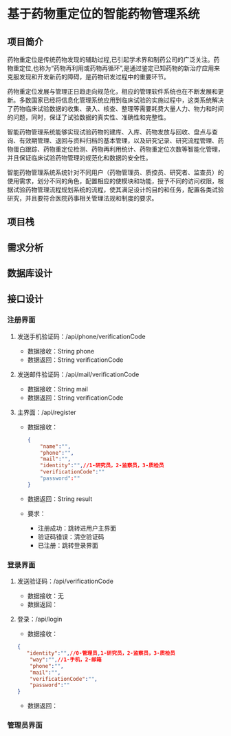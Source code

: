 # 基于药物重定位的智能药物管理系统

## 项目简介

药物重定位是传统药物发现的辅助过程,已引起学术界和制药公司的广泛关注。药物重定位,也称为“药物再利用或药物再循环”,是通过鉴定已知药物的新治疗应用来克服发现和开发新药的障碍，是药物研发过程中的重要环节。

药物重定位发展与管理正日趋走向规范化，相应的管理软件系统也在不断发展和更新。多数国家已经将信息化管理系统应用到临床试验的实施过程中，这类系统解决了药物临床试验数据的收集、录入、核查、整理等需要耗费大量人力、物力和时间的问题，同时，保证了试验数据的真实性、准确性和完整性。

智能药物管理系统能够实现试验药物的建库、入库、药物发放与回收、盘点与查询、有效期管理、退回与资料归档的基本管理，以及研究记录、研究流程管理、药物蛋白跟踪、药物重定位检测、药物再利用统计、药物重定位次数等智能化管理，并且保证临床试验药物管理的规范化和数据的安全性。

智能药物管理系统系统针对不同用户（药物管理员、质控员、研究者、监查员）的使用需求，划分不同的角色，配置相应的使模块和功能，授予不同的访问权限，根据试验药物管理流程规划系统的流程，使其满足设计的目的和任务，配置各类试验研究，并且要符合医院药事相关管理法规和制度的要求。

## 项目栈



## 需求分析

## 数据库设计

## 接口设计

### 注册界面

1. 发送手机验证码：/api/phone/verificationCode

    - 数据接收：String phone
    - 数据返回：String verificationCode

2. 发送邮件验证码：/api/mail/verificationCode

    - 数据接收：String mail
    - 数据返回：String verificationCode

3. 主界面：/api/register

    - 数据接收：

      ```json
      {
          "name":"",
          "phone":"",
          "mail":"",
          "identity":"",//1-研究员，2-监察员，3-质检员
          "verificationCode":""
          "password":""
      }
      ```

    - 数据返回：String result

    - 要求：

        - 注册成功：跳转进用户主界面
        - 验证码错误：清空验证码
        - 已注册：跳转登录界面

### 登录界面

1. 发送验证码：/api/verificationCode

    - 数据接收：无
    - 数据返回：

2. 登录：/api/login

    - 数据接收：

     ```json
     {
     	"identity":"",//0-管理员,1-研究员，2-监察员，3-质检员
         "way":"",//1-手机，2-邮箱
         "phone":"",
         "mail":"",
         "verificationCode":"",
         "password":""
     }
     ```

    - 数据返回：

### 管理员界面
